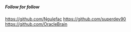 
##### Follow for follow

https://github.com/Ngulefac
https://github.com/superdev90
https://github.com/OracleBrain

